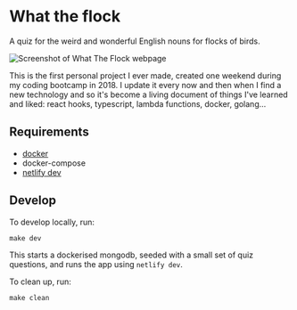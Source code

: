 # What the flock

A quiz for the weird and wonderful English nouns for flocks of birds.

![Screenshot of What The Flock webpage](./public/what-the-flock-webpage.png)

This is the first personal project I ever made, created one weekend during my coding bootcamp in 2018. I update it every now and then when I find a new technology and so it's become a living document of things I've learned and liked: react hooks, typescript, lambda functions, docker, golang...

## Requirements

* [docker](https://www.docker.com/products/docker-desktop)
* docker-compose
* [netlify dev](https://www.netlify.com/products/dev/)


## Develop

To develop locally, run:
```
make dev
```

This starts a dockerised mongodb, seeded with a small set of quiz questions, and runs the app using `netlify dev`.

To clean up, run:
```
make clean
```